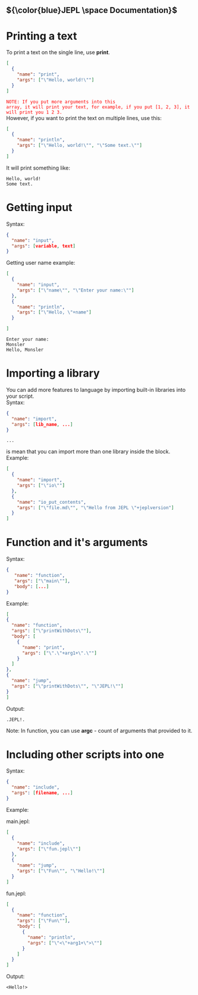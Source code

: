 ## ${\color{blue}JEPL \space Documentation}$
# Printing a text
To print a text on the single line, use <b>print</b>.<br>
```json
[
  {
    "name": "print",
    "args": ["\"Hello, world!\""]
  }
]
```
<code style="color : red">NOTE: If you put more arguments into this array, it will print your text, for example, if you put [1, 2, 3], it will print you 1 2 3.</code><br>
However, if you want to print the text on multiple lines, use this:
```json
[
  {
    "name": "println",
    "args": ["\"Hello, world!\"", "\"Some text.\""]
  }
]
```
It will print something like:<br>
```
Hello, world!
Some text.
```

# Getting input
Syntax: <br>

```json
{
  "name": "input",
  "args": [variable, text]
}
```
Getting user name example:<br>
```json
[
  {
    "name": "input",
    "args": ["\"name\"", "\"Enter your name:\""]
  },
  {
    "name": "println",
    "args": ["\"Hello, \"+name"]
  }

]
```
```
Enter your name:
Monsler
Hello, Monsler
```

# Importing a library 
You can add more features to language by importing built-in libraries into your script.<br>
Syntax:<br>
```json
{
  "name": "import",
  "args": [lib_name, ...]
}
```

```
...
```
 is mean that you can import more than one library inside the block.<br>
Example:<br>
```json
[
  {
    "name": "import",
    "args": ["\"io\""]
  },
  {
    "name": "io_put_contents",
    "args": ["\"file.md\"", "\"Hello from JEPL \"+jeplversion"]
  }
]
```

# Function and it's arguments
Syntax:
```json
{
   "name": "function",
   "args": ["\"main\""],
   "body": [...]
}
```
Example:<br>
```json
[
{
  "name": "function",
  "args": ["\"printWithDots\""],
  "body": [
    {
      "name": "print",
      "args": ["\".\"+arg1+\".\""]
    }
  ]
},
{
  "name": "jump",
  "args": ["\"printWithDots\"", "\"JEPL!\""]
}
]
```
Output: <br>
```
.JEPL!.
```
Note: In function, you can use <b>argc</b> - count of arguments that provided to it.

# Including other scripts into one
Syntax: <br>
```json
{
  "name": "include",
  "args": [filename, ...]
}
```
Example:<br>

main.jepl:
```json
[
  {
    "name": "include",
    "args": ["\"fun.jepl\""]
  },
  {
    "name": "jump",
    "args": ["\"Fun\"", "\"Hello!\""]
  }
]
```
fun.jepl:
```json
[
  {
    "name": "function",
    "args": ["\"Fun\""],
    "body": [
      {
        "name": "println",
        "args": ["\"<\"+arg1+\">\""]
      }
    ]
  }
]
```
Output:
```
<Hello!>
```
